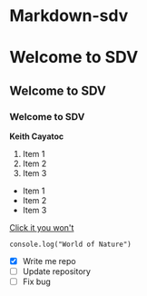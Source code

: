 # Markdown-sdv
# Welcome to SDV
## Welcome to SDV
### Welcome to SDV
**Keith Cayatoc**

1. Item 1
2. Item 2
3. Item 3

- Item 1
- Item 2
- Item 3

[Click it you won't](https://www.youtube.com/watch?v=dQw4w9WgXcQ)

`console.log("World of Nature")`

- [X] Write me repo
- [ ] Update repository 
- [ ] Fix bug